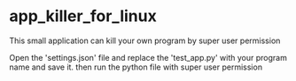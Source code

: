 # app_killer_for_linux
This small application can kill your own program by super user permission


Open the 'settings.json' file and replace the 'test_app.py' with your program name and save it.
then run the python file with super user permission
